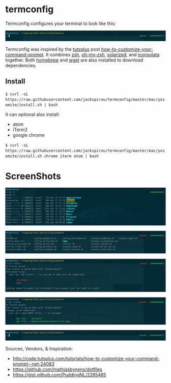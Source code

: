 termconfig
==========

Termconfig configures your terminal to look like this:

![](images/screenshot-no-command.png)

Termconfig was inspired by the [tutsplus](tutsplus.com) post [how-to-customize-your-command-prompt](http://code.tutsplus.com/tutorials/how-to-customize-your-command-prompt--net-24083).
It combines [zsh](http://www.zsh.org/), [oh-my-zsh](http://ohmyz.sh/), [solarized](http://ethanschoonover.com/solarized), and [iconsolata](https://www.google.com/fonts/specimen/Inconsolata) together.
Both [homebrew](http://brew.sh/) and [wget](https://www.gnu.org/software/wget/) are also installed to download dependencies.

## Install

`$ curl -sL https://raw.githubusercontent.com/jackspirou/termconfig/master/mac/yosemite/install.sh | bash`

It can optional also install:
- atom
- iTerm2
- google chrome

`$ curl -sL https://raw.githubusercontent.com/jackspirou/termconfig/master/mac/yosemite/install.sh chrome iterm atom | bash`

# ScreenShots

![](images/screenshot-battery-full.png)

![](images/screenshot-master-red.png)

![](images/screenshot-untracked-files.png)

![](images/screenshot-add-files.png)

![](images/screenshot-no-command.png)


Sources, Vendors, & Inspiration:
- http://code.tutsplus.com/tutorials/how-to-customize-your-command-prompt--net-24083
- https://github.com/mathiasbynens/dotfiles
- https://gist.github.com/PuddingNL/2285485
